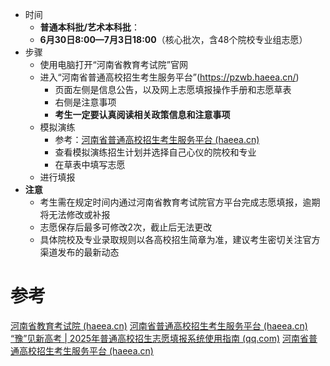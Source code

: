 - 时间
	- **普通本科批/艺术本科批**：
    - **6月30日8:00—7月3日18:00**（核心批次，含48个院校专业组志愿）
- 步骤
	- 使用电脑打开“河南省教育考试院”官网
	- 进入“河南省普通高校招生考生服务平台”(https://pzwb.haeea.cn/)
		- 页面左侧是信息公告，以及网上志愿填报操作手册和志愿草表
		- 右侧是注意事项
		- **考生一定要认真阅读相关政策信息和注意事项**
	- 模拟演练
		- 参考：[河南省普通高校招生考生服务平台 (haeea.cn)](https://pzwb.haeea.cn/system/notice/view/506)
		- 查看模拟演练招生计划并选择自己心仪的院校和专业
		- 在草表中填写志愿
	- 进行填报
- **注意**
	- 考生需在规定时间内通过河南省教育考试院官方平台完成志愿填报，逾期将无法修改或补报
	- 志愿保存后最多可修改2次，截止后无法更改
	- 具体院校及专业录取规则以各高校招生简章为准，建议考生密切关注官方渠道发布的最新动态


# 参考
[河南省教育考试院 (haeea.cn)](https://www.haeea.cn/)
[河南省普通高校招生考生服务平台 (haeea.cn)](https://pzwb.haeea.cn/stu)
[“豫”见新高考 | 2025年普通高校招生志愿填报系统使用指南 (qq.com)](https://mp.weixin.qq.com/s/g488PrVAVEeBE25Gzu82xw)
[河南省普通高校招生考生服务平台 (haeea.cn)](https://pzwb.haeea.cn/system/notice/view/506)
